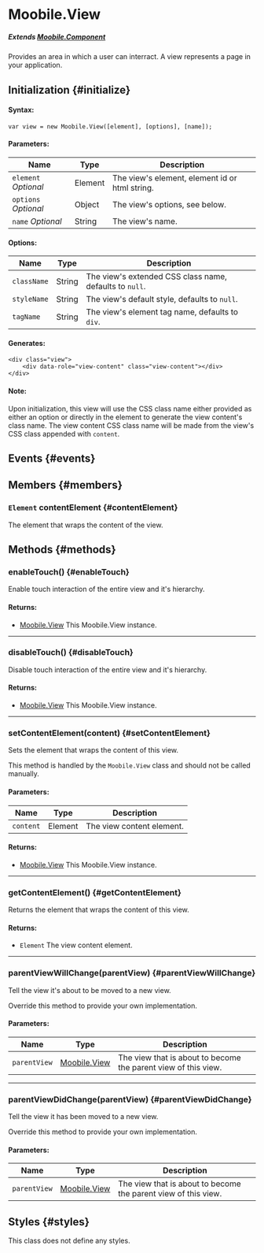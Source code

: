 Moobile.View
================================================================================

##### Extends [Moobile.Component](../Component/Component.md)

Provides an area in which a user can interract. A view represents a page in your application.

Initialization {#initialize}
--------------------------------------------------------------------------------

#### Syntax:

	var view = new Moobile.View([element], [options], [name]);

#### Parameters:

Name                 | Type    | Description
-------------------- | ------- | -----------
`element` *Optional* | Element | The view's element, element id or html string.
`options` *Optional* | Object  | The view's options, see below.
`name`    *Optional* | String  | The view's name.

#### Options:

Name        | Type   | Description
----------- | ------ | -----------
`className` | String | The view's extended CSS class name, defaults to `null`.
`styleName` | String | The view's default style, defaults to `null`.
`tagName`   | String | The view's element tag name, defaults to `div`.

#### Generates:

	<div class="view">
		<div data-role="view-content" class="view-content"></div>
	</div>

#### Note:

Upon initialization, this view will use the CSS class name either provided as either an option or directly in the element to generate the view content's class name. The view content CSS class name will be made from the view's CSS class appended with `content`.

Events {#events}
--------------------------------------------------------------------------------

Members {#members}
--------------------------------------------------------------------------------

### `Element` contentElement {#contentElement}

The element that wraps the content of the view.

Methods {#methods}
--------------------------------------------------------------------------------

### enableTouch() {#enableTouch}

Enable touch interaction of the entire view and it's hierarchy.

#### Returns:

- [Moobile.View](../View/View.md) This Moobile.View instance.

-----

### disableTouch() {#disableTouch}

Disable touch interaction of the entire view and it's hierarchy.

#### Returns:

- [Moobile.View](../View/View.md) This Moobile.View instance.

-----

### setContentElement(content) {#setContentElement}

Sets the element that wraps the content of this view.

This method is handled by the `Moobile.View` class and should not be called manually.

#### Parameters:

Name      | Type    | Description
--------- | ------- | -----------
`content` | Element | The view content element.

#### Returns:

- [Moobile.View](../View/View.md) This Moobile.View instance.

-----

### getContentElement() {#getContentElement}

Returns the element that wraps the content of this view.

#### Returns:

- `Element` The view content element.

-----

### parentViewWillChange(parentView) {#parentViewWillChange}

Tell the view it's about to be moved to a new view.

Override this method to provide your own implementation.

#### Parameters:

Name         | Type                            | Description
------------ | ------------------------------- | -----------
`parentView` | [Moobile.View](../View/View.md) | The view that is about to become the parent view of this view.

-----

### parentViewDidChange(parentView) {#parentViewDidChange}

Tell the view it has been moved to a new view.

Override this method to provide your own implementation.

#### Parameters:

Name         | Type                            | Description
------------ | ------------------------------- | -----------
`parentView` | [Moobile.View](../View/View.md) | The view that is about to become the parent view of this view.

Styles {#styles}
--------------------------------------------------------------------------------

This class does not define any styles.